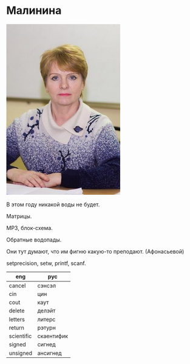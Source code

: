 # Малинина

![](pics/malinina.jpg)

В этом году никакой воды не будет.

Матрицы.

МРЗ, блок-схема.

Обратные водопады.

Они тут думают, что им фигню какую-то преподают. (Афонасьевой)

setprecision, setw, printf, scanf.

| eng        | рус        |
| ---------- | ---------- |
| cancel     | сэнсэл     |
| cin        | цин        |
| cout       | каут       |
| delete     | делэйт     |
| letters    | литерс     |
| return     | рэтурн     |
| scientific | скаентифик |
| signed     | сигнед     |
| unsigned   | ансигнед   |
